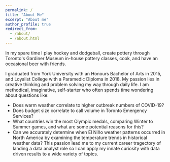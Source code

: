 ```yaml
---
permalink: /
title: "About Me"
excerpt: "About me"
author_profile: true
redirect_from: 
  - /about/
  - /about.html
---
```


In my spare time I play hockey and dodgeball, create pottery through Toronto's Gardiner Museum in-house pottery classes, cook, and have an occasional beer with friends. 

I graduated from York University with an Honours Bachelor of Arts in 2015, and Loyalist College with a Paramedic Diploma in 2018. My passion lies in creative thinking and problem solving my way through daily life. I am methodical, imaginative, self-starter who often spends time wondering about questions like: 
* Does warm weather correlate to higher outbreak numbers of COVID-19? 
* Does budget size correlate to call volume in Toronto Emergency Services? 
* What countries win the most Olympic medals, comparing Winter to Summer games, and what are some potential reasons for this? 
* Can we accurately determine when El Niño weather patterns occurred in North America by examining the temperature trends in historical weather data? 
This passion lead me to my current career tragectory of landing a data analyst role so I can apply my innate curiosity with data driven results to a wide variety of topics. 
